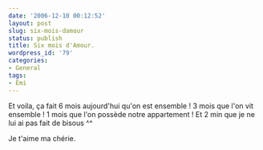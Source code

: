 ```yaml
---
date: '2006-12-10 00:12:52'
layout: post
slug: six-mois-damour
status: publish
title: Six mois d'Amour.
wordpress_id: '79'
categories:
- General
tags:
- Emi
---
```


Et voila, ça fait 6 mois aujourd'hui qu'on est ensemble ! 3 mois que l'on vit ensemble ! 1 mois que l'on possède notre appartement ! Et 2 min que je ne lui ai pas fait de bisous ^^

Je t'aime ma chérie.
